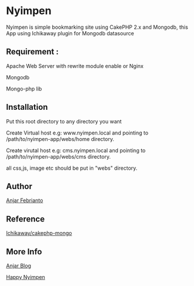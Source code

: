 Nyimpen
===========

Nyimpen is simple bookmarking site using CakePHP 2.x and Mongodb, this App using Ichikaway plugin for Mongodb datasource

<h2>Requirement :</h2>
<p>Apache Web Server with rewrite module enable or Nginx</p>
<p>Mongodb</p>
<p>Mongo-php lib</p>
<h2>Installation</h2>
<p>Put this root directory to any directory you want</p>
<p>Create Virtual host e.g: www.nyimpen.local and pointing to /path/to/nyimpen-app/webs/home directory.</p>
<p>Create virutal host e.g: cms.nyimpen.local and pointing to /path/to/nyimpen-app/webs/cms directory.</p>
<p>all css,js, image etc should be put in "webs" directory.</p>
<h2>Author</h2>
<p><a href="https://github.com/lasut" target="_blank">Anjar Febrianto</a></p>
<h2>Reference</h2>
<p><a href="https://github.com/ichikaway/cakephp-mongodb" target="_blank">Ichikaway/cakephp-mongo</a></p>
<h2>More Info</h2>
<p><a href="http://bela.jar.web.id"</a>Anjar Blog</p>


<p>Happy Nyimpen</p>
